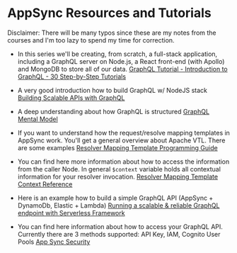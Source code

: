 # AppSync Resources and Tutorials

Disclaimer: There will be many typos since these are my notes from the courses and I'm too lazy to spend my time for correction.

* In this series we'll be creating, from scratch, a full-stack application, including a GraphQL server on Node.js, a React front-end (with Apollo) and MongoDB to store all of our data. [GraphQL Tutorial - Introduction to GraphQL - 30 Step-by-Step Tutorials](https://www.youtube.com/watch?v=Y0lDGjwRYKw&list=PL4cUxeGkcC9iK6Qhn-QLcXCXPQUov1U7f)

* A very good introduction how to build GraphQL w/ NodeJS stack [Building Scalable APIs with GraphQL](https://github.com/tarasowski/serverless/blob/master/aws-appsync/005_building-scalable-apis.md)

* A deep understanding about how GraphQL is structured [GraphQL Mental Model](https://github.com/tarasowski/serverless/blob/master/aws-appsync/006_graphql_mental_model.md)

* If you want to understand how the request/resolve mapping templates in AppSync work. You'll get a general overview about Apache VTL. There are some examples [Resolver Mapping Template Programming Guide](https://docs.aws.amazon.com/appsync/latest/devguide/resolver-mapping-template-reference-programming-guide.html)

* You can find here more information about how to access the information from the caller Node. In general `$context` variable holds all contextual information for your resolver invocation. [Resolver Mapping Template Context Reference](https://docs.aws.amazon.com/appsync/latest/devguide/resolver-context-reference.html)

* Here is an example how to build a simple GraphQL API (AppSync + DynamoDb, Elastic + Lambda) [Running a scalable & reliable GraphQL endpoint with Serverless Framework](https://hackernoon.com/running-a-scalable-reliable-graphql-endpoint-with-serverless-24c3bb5acb43)

* You can find here information about how to access your GraphQL API. Currently there are 3 methods supported: API Key, IAM, Cognito User Pools [App Sync Security](https://docs.aws.amazon.com/appsync/latest/devguide/security.html)
